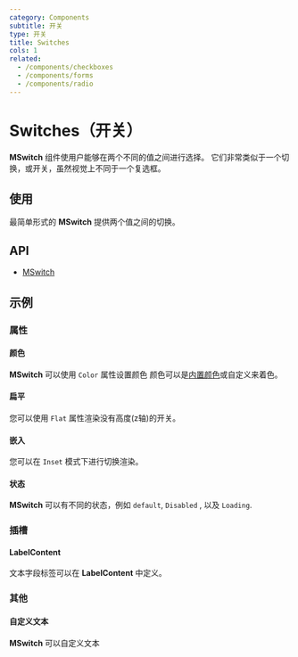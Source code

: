 ```yaml
---
category: Components
subtitle: 开关
type: 开关
title: Switches
cols: 1
related:
  - /components/checkboxes
  - /components/forms
  - /components/radio
---
```


# Switches（开关）

**MSwitch** 组件使用户能够在两个不同的值之间进行选择。 它们非常类似于一个切换，或开关，虽然视觉上不同于一个复选框。

## 使用

最简单形式的 **MSwitch** 提供两个值之间的切换。

<switches-usage></switches-usage>

## API

- [MSwitch](/api/MSwitch)

## 示例

### 属性

#### 颜色

**MSwitch** 可以使用 `Color` 属性设置颜色 颜色可以是[内置颜色](/stylesandanimations/colors)或自定义来着色。

<example file="" />

#### 扁平

您可以使用 `Flat` 属性渲染没有高度(z轴)的开关。

<example file="" />

#### 嵌入

您可以在 `Inset` 模式下进行切换渲染。

<example file="" />

#### 状态

**MSwitch** 可以有不同的状态，例如 `default`, `Disabled` , 以及 `Loading`.

<example file="" />

### 插槽

#### LabelContent

文本字段标签可以在 **LabelContent** 中定义。

<example file="" />

### 其他

#### 自定义文本

**MSwitch** 可以自定义文本

<example file="" />
